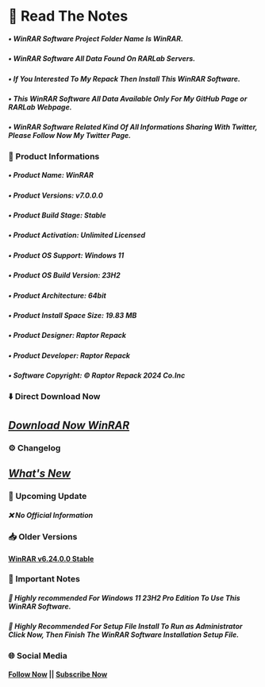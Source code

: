 # 📝 Read The Notes

##### • WinRAR Software Project Folder Name  Is WinRAR.

##### • WinRAR Software All Data Found On RARLab Servers.

##### • If You Interested To My Repack Then Install This WinRAR Software.

##### • This WinRAR Software All Data Available Only For My GitHub Page or RARLab Webpage.

##### • WinRAR Software Related Kind Of All Informations Sharing With Twitter, Please Follow Now My Twitter Page.

### 📑 Product Informations

##### • Product Name: WinRAR
##### • Product Versions: v7.0.0.0
##### • Product Build Stage: Stable
##### • Product Activation: Unlimited Licensed 
##### • Product OS Support: Windows 11
##### • Product OS Build Version: 23H2
##### • Product Architecture: 64bit
##### • Product Install Space Size: 19.83 MB
##### • Product Designer: Raptor Repack
##### • Product Developer: Raptor Repack
##### • Software Copyright: © Raptor Repack 2024 Co.Inc

### ⬇️ Direct Download Now

## [*Download Now WinRAR*](https://github.com/RaptorRepack/RaptorRepack/releases/download/Download/WinRAR_v7.0.0.0.exe)

### ⚙️ Changelog

## [*What's New*](https://github.com/RaptorRepack/WinRAR/releases/tag/v7.0.0)

### 📢 Upcoming Update

##### ❌ No Official Information

### 📥 Older Versions

#### [WinRAR v6.24.0.0 Stable](https://github.com/RaptorRepack/WinRAR/releases/tag/v6.24)

### 📝 Important Notes

##### 🔴 Highly recommended For Windows 11 23H2 Pro Edition To Use This WinRAR Software.

##### 🔴 Highly Recommended For Setup File Install To Run as Administrator Click Now, Then Finish The WinRAR Software Installation Setup File.

### 🌐 Social Media

#### [Follow Now](https://twitter.com/raptorrepack) || [Subscribe Now](https://youtube.com/@RaptorRepack)
